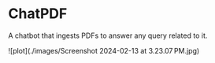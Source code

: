 # ChatPDF
A chatbot that ingests PDFs to answer any query related to it.

![plot](./images/Screenshot 2024-02-13 at 3.23.07 PM.jpg)
